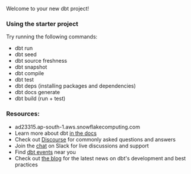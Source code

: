 Welcome to your new dbt project!

### Using the starter project

Try running the following commands:
- dbt run
- dbt seed
- dbt source freshness
- dbt snapshot
- dbt compile
- dbt test
- dbt deps (installing packages and dependencies)
- dbt docs generate
- dbt build (run + test)

### Resources:
- ad23315.ap-south-1.aws.snowflakecomputing.com
- Learn more about dbt [in the docs](https://docs.getdbt.com/docs/introduction)
- Check out [Discourse](https://discourse.getdbt.com/) for commonly asked questions and answers
- Join the [chat](https://community.getdbt.com/) on Slack for live discussions and support
- Find [dbt events](https://events.getdbt.com) near you
- Check out [the blog](https://blog.getdbt.com/) for the latest news on dbt's development and best practices

